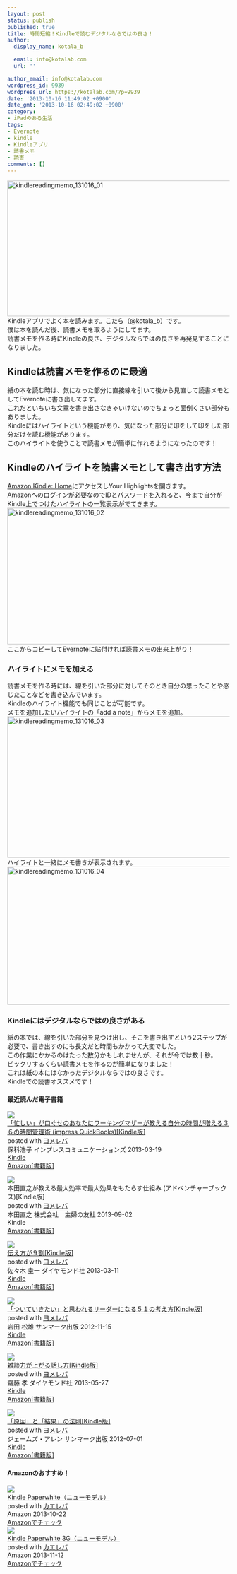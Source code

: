 ```yaml
---
layout: post
status: publish
published: true
title: 時間短縮！Kindleで読むデジタルならではの良さ！
author:
  display_name: kotala_b

  email: info@kotalab.com
  url: ''

author_email: info@kotalab.com
wordpress_id: 9939
wordpress_url: https://kotalab.com/?p=9939
date: '2013-10-16 11:49:02 +0900'
date_gmt: '2013-10-16 02:49:02 +0900'
category:
- iPadのある生活
tags:
- Evernote
- kindle
- Kindleアプリ
- 読書メモ
- 読書
comments: []
---
```

<p><img src="https://kotalab.com/wp-content/uploads/kindlereadingmemo_131016_01-546x307.jpg" alt="kindlereadingmemo_131016_01" width="546" height="307" class="alignnone size-large wp-image-9944" /><br />
Kindleアプリでよく本を読みます。こたら（@kotala_b）です。<br />
僕は本を読んだ後、読書メモを取るようにしてます。<br />
読書メモを作る時にKindleの良さ、デジタルならではの良さを再発見することになりました。<br />
<!--more--></p>
<h2>Kindleは読書メモを作るのに最適</h2>
<p>紙の本を読む時は、気になった部分に直接線を引いて後から見直して読書メモとしてEvernoteに書き出してます。<br />
これだといちいち文章を書き出さなきゃいけないのでちょっと面倒くさい部分もありました。<br />
Kindleにはハイライトという機能があり、気になった部分に印をして印をした部分だけを読む機能があります。<br />
このハイライトを使うことで読書メモが簡単に作れるようになったのです！</p>
<h2>Kindleのハイライトを読書メモとして書き出す方法</h2>
<p><a href="https://kindle.amazon.co.jp/" target="_blank">Amazon Kindle: Home</a>にアクセスしYour Highlightsを開きます。<br />
Amazonへのログインが必要なのでIDとパスワードを入れると、今まで自分がKindle上でつけたハイライトの一覧表示がでてきます。<br />
<img src="https://kotalab.com/wp-content/uploads/kindlereadingmemo_131016_02-546x309.png" alt="kindlereadingmemo_131016_02" width="546" height="309" class="alignnone size-large wp-image-9941" /><br />
ここからコピーしてEvernoteに貼付ければ読書メモの出来上がり！</p>
<h3>ハイライトにメモを加える</h3>
<p>読書メモを作る時には、線を引いた部分に対してそのとき自分の思ったことや感じたことなどを書き込んでいます。<br />
Kindleのハイライト機能でも同じことが可能です。<br />
メモを追加したいハイライトの「add a note」からメモを追加。<br />
<img src="https://kotalab.com/wp-content/uploads/kindlereadingmemo_131016_03-546x320.png" alt="kindlereadingmemo_131016_03" width="546" height="320" class="alignnone size-large wp-image-9942" /><br />
ハイライトと一緒にメモ書きが表示されます。<br />
<img src="https://kotalab.com/wp-content/uploads/kindlereadingmemo_131016_04-546x313.png" alt="kindlereadingmemo_131016_04" width="546" height="313" class="alignnone size-large wp-image-9943" /></p>
<h3>Kindleにはデジタルならではの良さがある</h3>
<p>紙の本では、線を引いた部分を見つけ出し、そこを書き出すという2ステップが必要で、書き出すのにも長文だと時間もかかって大変でした。<br />
この作業にかかるのはたった数分かもしれませんが、それが今では数十秒。<br />
ビックリするくらい読書メモを作るのが簡単になりました！<br />
これは紙の本にはなかったデジタルならではの良さです。<br />
Kindleでの読書オススメです！</p>
<h4 class="aam">最近読んだ電子書籍</h4>
<div class="booklink-box">
<div class="booklink-image"><a href="http://www.amazon.co.jp/exec/obidos/asin/B00BWL8L98/same-22/" rel="nofollow" target="_blank"><img src="http://ecx.images-amazon.com/images/I/514sL5JKskL._SL160_.jpg" style="border: none;" /></a></div>
<div class="booklink-info">
<div class="booklink-name"><a href="http://www.amazon.co.jp/exec/obidos/asin/B00BWL8L98/same-22/" rel="nofollow" target="_blank">「忙しい」が口ぐせのあなたにワーキングマザーが教える自分の時間が増える３６の時間管理術 (impress QuickBooks)[Kindle版]</a>
<div class="booklink-powered-date">posted with <a href="http://yomereba.com" rel="nofollow" target="_blank">ヨメレバ</a></div>
</div>
<div class="booklink-detail">保科浩子 インプレスコミュニケーションズ 2013-03-19    </div>
<div class="booklink-link2">
<div class="shoplinkkindle"><a href="http://www.amazon.co.jp/exec/obidos/ASIN/B00BWL8L98/same-22/" rel="nofollow" target="_blank" >Kindle</a></div>
<div class="shoplinkamazon"><a href="http://www.amazon.co.jp/gp/search?keywords=%81u%96Z%82%B5%82%A2%81v%82%AA%8C%FB%82%AE%82%B9%82%CC%82%A0%82%C8%82%BD%82%C9%83%8F%81%5B%83L%83%93%83O%83%7D%83U%81%5B%82%AA%8B%B3%82%A6%82%E9%8E%A9%95%AA%82%CC%8E%9E%8A%D4%82%AA%91%9D%82%A6%82%E9%82R%82U%82%CC%8E%9E%8A%D4%8A%C7%97%9D%8Fp%20%28impress%20QuickBooks%29&__mk_ja_JP=%83J%83%5E%83J%83i&url=search-alias%3Dstripbooks&tag=same-22" rel="nofollow" target="_blank" title="アマゾン" >Amazon[書籍版]</a></div>
</p></div>
</div>
<div class="booklink-footer"></div>
</div>
<div class="booklink-box">
<div class="booklink-image"><span class="removed_link" title="http://www.amazon.co.jp/exec/obidos/asin/B00EYDBZ44/same-22/"><img src="http://ecx.images-amazon.com/images/I/51mK5mdOBnL._SL160_.jpg" style="border: none;" /></span></div>
<div class="booklink-info">
<div class="booklink-name"><span class="removed_link" title="http://www.amazon.co.jp/exec/obidos/asin/B00EYDBZ44/same-22/">本田直之が教える最大効率で最大効果をもたらす仕組み (アドベンチャーブックス)[Kindle版]</span>
<div class="booklink-powered-date">posted with <a href="http://yomereba.com" rel="nofollow" target="_blank">ヨメレバ</a></div>
</div>
<div class="booklink-detail">本田直之 株式会社　主婦の友社 2013-09-02    </div>
<div class="booklink-link2">
<div class="shoplinkkindle"><span class="removed_link" title="http://www.amazon.co.jp/exec/obidos/ASIN/B00EYDBZ44/same-22/">Kindle</span></div>
<div class="shoplinkamazon"><a href="http://www.amazon.co.jp/gp/search?keywords=%96%7B%93c%92%BC%94V%82%AA%8B%B3%82%A6%82%E9%8D%C5%91%E5%8C%F8%97%A6%82%C5%8D%C5%91%E5%8C%F8%89%CA%82%F0%82%E0%82%BD%82%E7%82%B7%8Ed%91g%82%DD%20%28%83A%83h%83x%83%93%83%60%83%83%81%5B%83u%83b%83N%83X%29&__mk_ja_JP=%83J%83%5E%83J%83i&url=search-alias%3Dstripbooks&tag=same-22" rel="nofollow" target="_blank" title="アマゾン" >Amazon[書籍版]</a></div>
</p></div>
</div>
<div class="booklink-footer"></div>
</div>
<div class="booklink-box">
<div class="booklink-image"><a href="http://www.amazon.co.jp/exec/obidos/asin/B00BHCM7HE/same-22/" rel="nofollow" target="_blank"><img src="http://ecx.images-amazon.com/images/I/51W43%2BptajL._SL160_.jpg" style="border: none;" /></a></div>
<div class="booklink-info">
<div class="booklink-name"><a href="http://www.amazon.co.jp/exec/obidos/asin/B00BHCM7HE/same-22/" rel="nofollow" target="_blank">伝え方が９割[Kindle版]</a>
<div class="booklink-powered-date">posted with <a href="http://yomereba.com" rel="nofollow" target="_blank">ヨメレバ</a></div>
</div>
<div class="booklink-detail">佐々木 圭一 ダイヤモンド社 2013-03-11    </div>
<div class="booklink-link2">
<div class="shoplinkkindle"><a href="http://www.amazon.co.jp/exec/obidos/ASIN/B00BHCM7HE/same-22/" rel="nofollow" target="_blank" >Kindle</a></div>
<div class="shoplinkamazon"><a href="http://www.amazon.co.jp/exec/obidos/ASIN/4478017212/same-22/" rel="nofollow" target="_blank" title="アマゾン" >Amazon[書籍版]</a></div>
</p></div>
</div>
<div class="booklink-footer"></div>
</div>
<div class="booklink-box">
<div class="booklink-image"><a href="http://www.amazon.co.jp/exec/obidos/asin/B00AE6WUA8/same-22/" rel="nofollow" target="_blank"><img src="http://ecx.images-amazon.com/images/I/41RjEfCSxpL._SL160_.jpg" style="border: none;" /></a></div>
<div class="booklink-info">
<div class="booklink-name"><a href="http://www.amazon.co.jp/exec/obidos/asin/B00AE6WUA8/same-22/" rel="nofollow" target="_blank">「ついていきたい」と思われるリーダーになる５１の考え方[Kindle版]</a>
<div class="booklink-powered-date">posted with <a href="http://yomereba.com" rel="nofollow" target="_blank">ヨメレバ</a></div>
</div>
<div class="booklink-detail">岩田 松雄 サンマーク出版 2012-11-15    </div>
<div class="booklink-link2">
<div class="shoplinkkindle"><a href="http://www.amazon.co.jp/exec/obidos/ASIN/B00AE6WUA8/same-22/" rel="nofollow" target="_blank" >Kindle</a></div>
<div class="shoplinkamazon"><a href="http://www.amazon.co.jp/exec/obidos/ASIN/4763132504/same-22/" rel="nofollow" target="_blank" title="アマゾン" >Amazon[書籍版]</a></div>
</p></div>
</div>
<div class="booklink-footer"></div>
</div>
<div class="booklink-box">
<div class="booklink-image"><a href="http://www.amazon.co.jp/exec/obidos/asin/B0081WMNFY/same-22/" rel="nofollow" target="_blank"><img src="http://ecx.images-amazon.com/images/I/51EK4KGeSYL._SL160_.jpg" style="border: none;" /></a></div>
<div class="booklink-info">
<div class="booklink-name"><a href="http://www.amazon.co.jp/exec/obidos/asin/B0081WMNFY/same-22/" rel="nofollow" target="_blank">雑談力が上がる話し方[Kindle版]</a>
<div class="booklink-powered-date">posted with <a href="http://yomereba.com" rel="nofollow" target="_blank">ヨメレバ</a></div>
</div>
<div class="booklink-detail">齋藤 孝 ダイヤモンド社 2013-05-27    </div>
<div class="booklink-link2">
<div class="shoplinkkindle"><a href="http://www.amazon.co.jp/exec/obidos/ASIN/B0081WMNFY/same-22/" rel="nofollow" target="_blank" >Kindle</a></div>
<div class="shoplinkamazon"><a href="http://www.amazon.co.jp/exec/obidos/ASIN/4478011311/same-22/" rel="nofollow" target="_blank" title="アマゾン" >Amazon[書籍版]</a></div>
</p></div>
</div>
<div class="booklink-footer"></div>
</div>
<div class="booklink-box">
<div class="booklink-image"><a href="http://www.amazon.co.jp/exec/obidos/asin/B008BCC9YO/same-22/" rel="nofollow" target="_blank"><img src="http://ecx.images-amazon.com/images/I/512bcslmgxL._SL160_.jpg" style="border: none;" /></a></div>
<div class="booklink-info">
<div class="booklink-name"><a href="http://www.amazon.co.jp/exec/obidos/asin/B008BCC9YO/same-22/" rel="nofollow" target="_blank">「原因」と「結果」の法則[Kindle版]</a>
<div class="booklink-powered-date">posted with <a href="http://yomereba.com" rel="nofollow" target="_blank">ヨメレバ</a></div>
</div>
<div class="booklink-detail">ジェームズ・アレン サンマーク出版 2012-07-01    </div>
<div class="booklink-link2">
<div class="shoplinkkindle"><a href="http://www.amazon.co.jp/exec/obidos/ASIN/B008BCC9YO/same-22/" rel="nofollow" target="_blank" >Kindle</a></div>
<div class="shoplinkamazon"><a href="http://www.amazon.co.jp/exec/obidos/ASIN/4763195093/same-22/" rel="nofollow" target="_blank" title="アマゾン" >Amazon[書籍版]</a></div>
</p></div>
</div>
<div class="booklink-footer"></div>
</div>
<h4 class="aam">Amazonのおすすめ！</h4>
<div class="kaerebalink-box">
<div class="kaerebalink-image"><a href="http://www.amazon.co.jp/exec/obidos/ASIN/B00CTUMNAO/same-22/ref=nosim/" rel="nofollow" target="_blank"><img src="http://ecx.images-amazon.com/images/I/41kbZOFxFSL._SL160_.jpg" style="border: none;" /></a></div>
<div class="kaerebalink-info">
<div class="kaerebalink-name"><a href="http://www.amazon.co.jp/exec/obidos/ASIN/B00CTUMNAO/same-22/ref=nosim/" rel="nofollow" target="_blank">Kindle Paperwhite（ニューモデル）</a>
<div class="kaerebalink-powered-date">posted with <a href="http://kaereba.com" rel="nofollow" target="_blank">カエレバ</a></div>
</div>
<div class="kaerebalink-detail"> Amazon 2013-10-22    </div>
<div class="kaerebalink-link1">
<div class="shoplinkamazon"><a href="http://www.amazon.co.jp/gp/search?keywords=Kindle%20Paperwhite&__mk_ja_JP=%83J%83%5E%83J%83i&tag=same-22" rel="nofollow" target="_blank" title="アマゾン" >Amazonでチェック</a></div>
</div>
</div>
<div class="booklink-footer"></div>
</div>
<div class="kaerebalink-box">
<div class="kaerebalink-image"><a href="http://www.amazon.co.jp/exec/obidos/ASIN/B00CTUMMD2/same-22/ref=nosim/" rel="nofollow" target="_blank"><img src="http://ecx.images-amazon.com/images/I/41vDpUP7uEL._SL160_.jpg" style="border: none;" /></a></div>
<div class="kaerebalink-info">
<div class="kaerebalink-name"><a href="http://www.amazon.co.jp/exec/obidos/ASIN/B00CTUMMD2/same-22/ref=nosim/" rel="nofollow" target="_blank">Kindle Paperwhite 3G（ニューモデル）</a>
<div class="kaerebalink-powered-date">posted with <a href="http://kaereba.com" rel="nofollow" target="_blank">カエレバ</a></div>
</div>
<div class="kaerebalink-detail"> Amazon 2013-11-12    </div>
<div class="kaerebalink-link1">
<div class="shoplinkamazon"><a href="http://www.amazon.co.jp/gp/search?keywords=Kindle%20Paperwhite%203G&__mk_ja_JP=%83J%83%5E%83J%83i&tag=same-22" rel="nofollow" target="_blank" title="アマゾン" >Amazonでチェック</a></div>
</div>
</div>
<div class="booklink-footer"></div>
</div>
